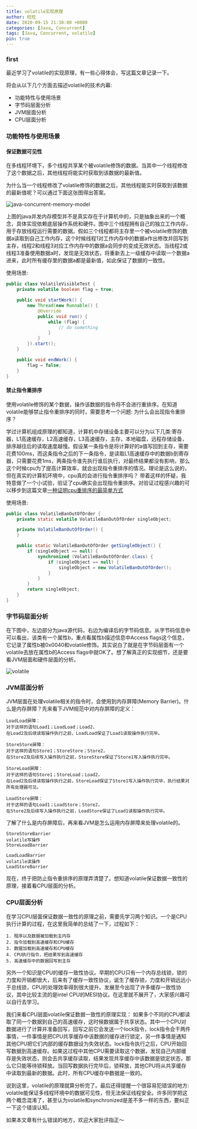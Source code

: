```yaml
---
title: volatile实现原理
author: 旺旺
date: 2020-09-15 21:30:00 +0800
categories: [Java, Concurrent]
tags: [Java, Concurrent, volatile]
pin: true
---
```


### first
最近学习了volatile的实现原理，有一些心得体会，写这篇文章记录一下。

将会从以下几个方面去描述volatile的技术内幕:
* 功能特性与使用场景
* 字节码层面分析
* JVM层面分析
* CPU层面分析

### 功能特性与使用场景

#### 保证数据可见性
在多线程环境下，多个线程共享某个被volatile修饰的数据。当其中一个线程修改了这个数据之后，其他线程将能实时获取到该数据的最新值。

为什么当一个线程修改了volatile修饰的数据之后，其他线程能实时获取到该数据的最新值呢？可以通过下面这张图得出答案。

![java-concurrent-memory-model](http://www.giver.vip/article_image/java-concurrent-memory-model.jpg)

上图的java并发内存模型并不是真实存在于计算机中的，只是抽象出来的一个概念，具体实现依赖底层操作系统和硬件。图中三个线程拥有自己的独立工作内存，用于存放线程运行需要的数据。假如三个线程都将主存里一个被volatile修饰的数据a读取到自己工作内存，这个时候线程1对工作内存中的数据a作出修改并回写到主存，线程2和线程3对应工作内存中的数据a会同步的变成无效状态。当线程2或线程3准备使用数据a时，发现是无效状态，将重新去上一级缓存中读取一个数据a进来，此时所有缓存里的数据a都是最新值，如此保证了数据的一致性。

使用场景:
```java
public class VolatileVisibleTest {
    private volatile boolean flag = true;

    public void startWork() {
        new Thread(new Runnable() {
            @Override
            public void run() {
                while (flag) {
                    // do something
                }
            }
        }).start();
    }

    public void endWork() {
        flag = false;
    }
}
```

#### 禁止指令重排序
使用volatile修饰的某个数据，操作该数据的指令将不会进行重排序。在知道volatile能够禁止指令重排序的同时，需要思考一个问题: 为什么会出现指令重排序？

学过计算机组成原理的都知道，计算机中存储设备主要可以分为以下几类:寄存器，L1高速缓存，L2高速缓存，L3高速缓存，主存，本地磁盘，远程存储设备，排序越往后的读取速度越慢。假设某一条指令是将计算好的a值写回到主存，需要花费100ms，而这条指令之后的下一条指令，是读取L1高速缓存中的数据b到寄存器，只需要花费1ms，两条指令谁先执行谁后执行，对最终结果都没有影响，那么这个时候cpu为了提高计算效率，就会出现指令重排序的情况。理论是这么说的，但在真实的计算机环境中，cpu真的会进行指令重排序吗？ 带着这样的怀疑，我特意做了一个小试验，验证了cpu确实会出现指令重排序。对验证过程感兴趣的可以移步到这篇文章[一种证明cpu重排序的最简单方式]()

使用场景:
```java
public class VolatileBanOutOfOrder {
    private static volatile VolatileBanOutOfOrder singleObject;

    private VolatileBanOutOfOrder() {
    }

    public static VolatileBanOutOfOrder getSingleObject() {
        if (singleObject == null) {
            synchronized (VolatileBanOutOfOrder.class) {
                if (singleObject == null) {
                    singleObject = new VolatileBanOutOfOrder();
                }
            }
        }
        return singleObject;
    }
}
```

### 字节码层面分析
在下图中，左边部分为java源代码，右边为编译后的字节码信息。从字节码信息中可以看出，该类有一个属性b，重点看属性b描述信息中Access flags这个信息，它记录了属性b被0x0040和volatile修饰。其实说白了就是在字节码层面有一个volatile去放在属性b的Access flags中就OK了。想了解真正的实现细节，还是要看JVM层面和硬件层面的分析。

![volatile](http://www.giver.vip/article_image/volatile.png)

### JVM层面分析

JVM层面在处理volatile相关的指令时，会使用到内存屏障(Memory Barrier)。什么是内存屏障？先来看下JVM规范中对内存屏障的定义：

```terminal
LoadLoad屏障：
对于这样的语句Load1；LoadLoad；Load2，
在Load2及后续读取操作执行之前，LoadLoad保证了Load1读取操作执行完毕。
```

```terminal
StoreStore屏障：
对于这样的语句Store1；StoreStore；Store2，
在Store2及后续写入操作执行之前，StoreStore保证了Store1写入操作执行完毕。
```

```terminal
StoreLoad屏障：
对于这样的语句Store1；StoreLoad；Load2，
在Load2及后续读取操作执行之前，StoreLoad保证了Store1写入操作执行完毕，执行结果对所有处理器可见。
```

```terminal
LoadStore屏障：
对于这样的语句Load1；LoadStore；Store2，
在Store2及后续写入操作执行之前，LoadStore保证了Load1读取操作执行完毕。
```

了解了什么是内存屏障后，再来看JVM是怎么运用内存屏障来处理volatile的。
```terminal
StoreStoreBarrier
volatile写操作
StoreLoadBarrier
```

```terminal
LoadLoadBarrier
volatile读操作
LoadStoreBarrier
```

现在，终于把防止指令重排序的原理弄清楚了。想知道volatile保证数据一致性的原理，接着看CPU层面的分析。

### CPU层面分析

在学习CPU层面保证数据一致性的原理之前，需要先学习两个知识。一个是CPU执行计算的过程，在这里我简单的总结了一下，过程如下：
```termanal
1. 程序以及数据被加载到主内存
2. 指令加载到高速缓存和CPU缓存
3. 数据加载到高速缓存和CPU缓存
4. CPU执行指令，把结果写到高速缓存
5. 高速缓存中的数据回写到主存
```
另外一个知识是CPU的缓存一致性协议。早期的CPU只有一个内存总线锁，锁的力度和开销都很大，后来有了缓存一致性协议，诞生了缓存锁，力度和开销远远小于总线锁，CPU的处理效率得到很大提升。发展至今出现了许多缓存一致性协议，其中比较主流的是intel CPU的MESI协议。在这里就不展开了，大家感兴趣可以自行去学习。

我们来看CPU层面volatile保证数据一致性的原理实现：
如果多个不同的CPU都读取了同一个数据到自己的高速缓存，这时候数据属于共享状态。其中一个CPU对数据进行了计算并准备回写，回写之前它会发送一个lock指令，lock指令会干两件事情，一件事情是把CPU共享缓存中该数据的缓存进行锁定，另一件事情是通知其他CPU把它们内部的缓存数据设为失效状态。lock指令执行之后，CPU开始回写数据到高速缓存。如果这过程中其他CPU需要读取这个数据，发现自己内部缓存是失效状态，则会去共享缓存读取，结果发现共享缓存中该数据是锁定状态，那么它只能等待锁释放。当回写数据执行完毕后，锁释放，其他CPU将从共享缓存中读取到最新的数据。此时，所有CPU缓存中数据是一致的。

说到这里，volatile的原理就算分析完了。最后还得提醒一个很容易犯错误的地方: volatile能保证多线程环境中的数据可见性，但无法保证线程安全。许多同学把这两个概念混淆了，甚至认为volatile和synchronized是差不多一样的东西，要纠正一下这个错误认知。

如果本文章有什么错误的地方，欢迎大家批评指正～

